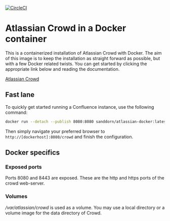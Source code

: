[![CircleCI](https://circleci.com/gh/sanddorn/docker-atlassian-crowd/tree/master.svg?style=svg)](https://circleci.com/gh/sanddorn/docker-atlassian-crowd/tree/master)

# Atlassian Crowd in a Docker container

This is a containerized installation of Atlassian Crowd with Docker. The aim of this image is to keep the installation as straight forward as possible, but with a few Docker related twists. You can get started by clicking the appropriate link below and reading the documentation.

[Atlassian Crowd](https://www.atlassian.com/software/crowd)

## Fast lane

To quickly get started running a Confluence instance, use the following command:

```bash
docker run --detach --publish 8080:8080 sanddorn/atlassian-docker:latest
```

Then simply navigate your preferred browser to `http://[dockerhost]:8080/crowd` and finish the configuration.

## Docker specifics

### Exposed ports

Ports 8080 and 8443 are exposed. These are the http and https ports of the crowd web-server.

### Volumes

_/var/atlassian/crowd_ is used as a volume. You may use a local directory or a volume image for the data directory of Crowd.
